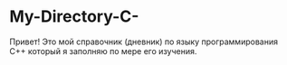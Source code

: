 # My-Directory-C-

Привет!
Это мой справочник (дневник) по языку программирования C++ который я заполняю по мере его изучения.
